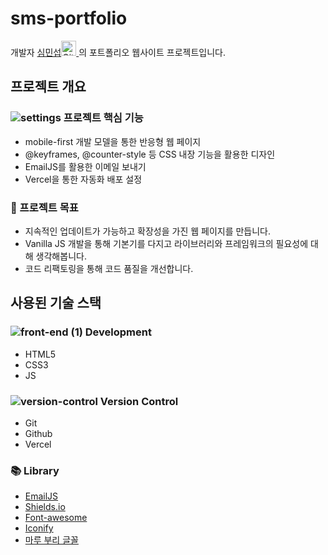 # sms-portfolio
개발자 <a href="https://github.com/shim5505"> 심민섭<img src="https://camo.githubusercontent.com/b079fe922f00c4b86f1b724fbc2e8141c468794ce8adbc9b7456e5e1ad09c622/68747470733a2f2f6564656e742e6769746875622e696f2f537570657254696e7949636f6e732f696d616765732f7376672f6769746875622e737667" alt="GitHub Icon" width="24px"/> </a>의 포트폴리오 웹사이트 프로젝트입니다.


## 프로젝트 개요

### ![settings](https://user-images.githubusercontent.com/61323917/208302868-0afad42c-b5ad-4a01-8b76-53c987fa8d31.png) 프로젝트 핵심 기능
  * mobile-first 개발 모델을 통한 반응형 웹 페이지
  * @keyframes, @counter-style 등 CSS 내장 기능을 활용한 디자인
  * EmailJS를 활용한 이메일 보내기
  * Vercel을 통한 자동화 배포 설정

### 🎯 프로젝트 목표
  * 지속적인 업데이트가 가능하고 확장성을 가진 웹 페이지를 만듭니다.
  * Vanilla JS 개발을 통해 기본기를 다지고 라이브러리와 프레임워크의 필요성에 대해 생각해봅니다.
  * 코드 리팩토링을 통해 코드 품질을 개선합니다.


## 사용된 기술 스택

### ![front-end (1)](https://user-images.githubusercontent.com/61323917/210227902-cc522b89-2404-49b6-9878-5ba612c3131a.png) Development
  * HTML5
  * CSS3
  * JS

### ![version-control](https://user-images.githubusercontent.com/61323917/210228712-f4790ec1-a2a2-4482-83a2-3aec394316bd.png) Version Control
  * Git
  * Github
  * Vercel
  
### 📚 Library
  * <a href="https://www.emailjs.com/"> EmailJS </a>
  * <a href="https://shields.io/"> Shields.io </a>
  * <a href="https://fontawesome.com/"> Font-awesome </a>
  * <a href="https://iconify.design/"> Iconify </a>
  * <a href="https://hangeul.naver.com/font/maru"> 마루 부리 글꼴 </a>
